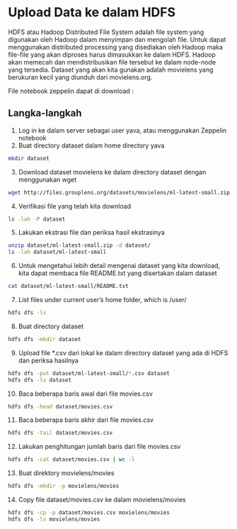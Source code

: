 Upload Data ke dalam HDFS
=====================================================

HDFS atau Hadoop Distributed File System adalah file system yang digunakan oleh Hadoop dalam menyimpan dan mengolah file. Untuk dapat menggunakan distributed processing yang disediakan oleh Hadoop maka file-file yang akan diproses harus dimasukkan ke dalam HDFS. Hadoop akan memecah dan mendistribusikan file tersebut ke dalam node-node yang tersedia.
Dataset yang akan kita gunakan adalah movielens yang berukuran kecil yang diunduh dari movielens.org.

File notebook zeppelin dapat di download :

## Langka-langkah

1. Log in ke dalam server sebagai user yava, atau menggunakan Zeppelin notebook
2. Buat directory dataset dalam home directory yava
```bash
mkdir dataset
```
3. Download dataset movielens ke dalam directory dataset dengan menggunakan wget
```bash
wget http://files.grouplens.org/datasets/movielens/ml-latest-small.zip -P dataset
```
4. Verifikasi file yang telah kita download
```bash
ls -lah -P dataset
```
5. Lakukan ekstrasi file dan periksa hasil ekstrasinya
```bash
unzip dataset/ml-latest-small.zip -d dataset/
ls -lah dataset/ml-latest-small
```
6. Untuk mengetahui lebih detail mengenai dataset yang kita download, kita dapat membaca file README.txt yang disertakan dalam dataset
```bash
cat dataset/ml-latest-small/README.txt
```
7. List files under current user’s home folder, which is /user/<username>
```bash
hdfs dfs -ls
```
8. Buat directory dataset
```bash
hdfs dfs -mkdir dataset
```
9. Upload file *.csv dari lokal ke dalam directory dataset yang ada di HDFS dan periksa hasilnya
```bash
hdfs dfs -put dataset/ml-latest-small/*.csv dataset
hdfs dfs -ls dataset
```
10. Baca beberapa baris awal dari file movies.csv
```bash
hdfs dfs -head dataset/movies.csv
```
11. Baca beberapa baris akhir dari file movies.csv
```bash
hdfs dfs -tail dataset/movies.csv
```
12. Lakukan penghitungan jumlah baris dari file movies.csv
```bash
hdfs dfs -cat dataset/movies.csv | wc -l
```
13. Buat direktory movielens/movies
```bash
hdfs dfs -mkdir -p movielens/movies
```
14. Copy file dataset/movies.csv ke dalam movielens/movies
```bash
hdfs dfs -cp -p dataset/movies.csv movielens/movies
hdfs dfs -ls movielens/movies
```
